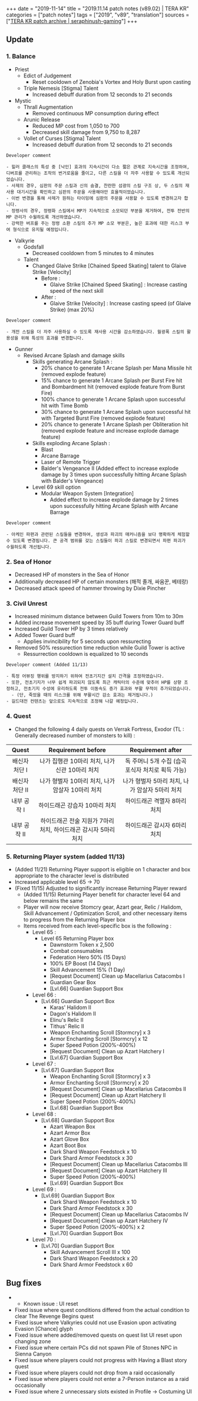 +++
date = "2019-11-14"
title = "2019.11.14 patch notes (v89.02) | TERA KR"
categories = ["patch notes"]
tags = ["2019", "v89", "translation"]
sources = ["[TERA KR patch archive | seraphinush-gaming](/ko/patch/2019/v89-02)"]
+++

## Update

### **1.** Balance
- Priest
  - Edict of Judgement
    - Reset cooldown of Zenobia's Vortex and Holy Burst upon casting
  - Triple Nemesis [Stigma] Talent
    - Increased debuff duration from 12 seconds to 21 seconds
- Mystic
  - Thrall Augmentation
    - Removed continuous MP consumption during effect
  - Arunic Release
    - Reduced MP cost from 1,050 to 700
    - Decreased skill damage from 9,750 to 8,287
  - Vollet of Curses [Stigma] Talent
    - Increased debuff duration from 12 seconds to 21 seconds

```
Developer comment

- 힐러 클래스의 특성 중 [낙인] 효과의 지속시간이 다소 짧은 관계로 지속시간을 조정하여, 디버프를 관리하는 조작의 번거로움을 줄이고, 다른 스킬을 더 자주 사용할 수 있도록 개선되었습니다.
- 사제의 경우, 심판의 주문 스킬과 신의 숨결, 찬란한 섬광의 스킬 구조 상, 두 스킬의 재사용 대기시간을 확인하고 심판의 주문을 사용해야만 효율적이었습니다.
- 이번 변경을 통해 사제가 원하는 타이밍에 심판의 주문을 사용할 수 있도록 변경하고자 합니다.
- 정령사의 경우, 정령화 스킬에서 MP가 지속적으로 소모되던 부분을 제거하여, 전투 전반의 MP 관리가 수월하도록 개선하였습니다.
- 강력한 버프를 주는 정령 소환 스킬의 추가 MP 소모 부분은, 높은 효과에 대한 리스크 부여 형식으로 유지될 예정입니다.
```

- Valkyrie
  - Godsfall
    - Decreased cooldown from 5 minutes to 4 minutes
  - Talent
    - Changed Glaive Strike [Chained Speed Skating] talent to Glaive Strike [Velocity]
      - Before :
        - Glaive Strike [Chained Speed Skating] : Increase casting speed of the next skill
      - After :
        - Glaive Strike [Velocity] : Increase casting speed (of Glaive Strike) (max 20%)

```
Developer comment

- 개전 스킬을 더 자주 사용하실 수 있도록 재사용 시간을 감소하였습니다. 월광폭 스킬의 활용성을 위해 특성의 효과를 변경합니다.
```

- Gunner
  - Revised Arcane Splash and damage skills
    - Skills generating Arcane Splash :
      - 20% chance to generate 1 Arcane Splash per Mana Missile hit (removed explode feature)
      - 15% chance to generate 1 Arcane Splash per Burst Fire hit and Bombardment hit (removed explode feature from Burst Fire)
      - 100% chance to generate 1 Arcane Splash upon successful hit with Time Bomb
      - 30% chance to generate 1 Arcane Splash upon successful hit with Targeted Burst Fire (removed explode feature)
      - 20% chance to generate 1 Arcane Splash per Obliteration hit (removed explode feature and increase explode damage feature)
    - Skills exploding Arcane Splash :
      - Blast
      - Arcane Barrage
      - Laser of Remote Trigger
      - Balder's Vengeance II (Added effect to increase explode damage by 3 times upon successfully hitting Arcane Splash with Balder's Vengeance)
    - Level 69 skill option
      - Modular Weapon System [Integration]
        - Added effect to increase explode damage by 2 times upon successfully hitting Arcane Splash with Arcane Barrage

```
Developer comment

- 아케인 파편과 관련된 스킬들을 변경하여, 생성과 파괴의 매커니즘을 보다 명확하게 체험할 수 있도록 변경됩니다. 큰 공격 범위를 갖는 스킬들이 파괴 스킬로 변경되면서 파편 파괴가 수월하도록 개선됩니다.
```

### **2.** Sea of Honor
- Decreased HP of monsters in the Sea of Honor
- Additionally decreased HP of certain monsters (해적 졸개, 싸움꾼, 베테랑)
- Decreased attack speed of hammer throwing by Dixie Pincher

### **3.** Civil Unrest
- Increased minimum distance between Guild Towers from 10m to 30m
- Added increase movement speed by 35 buff during Tower Guard buff
- Increased Guild Tower HP by 3 times relatively
- Added Tower Guard buff
  - Applies invincibility for 5 seconds upon ressurecting
- Removed 50% ressurection time reduction while Guild Tower is active
  - Ressurrection cooldown is equalized to 10 seconds

```
Developer comment (Added 11/13)

- 특정 어뷰징 행위를 방지하기 위하여 전초기지간 설치 간격을 조정하였습니다.
- 또한, 전초기지가 너무 쉽게 파괴되지 않도록 최근 캐릭터의 수준에 맞추어 HP를 상향 조정하고, 전초기지 수성에 유리하도록 전투 이동속도 증가 효과와 부활 무적이 추가되었습니다.
  - (단, 죽었을 때의 리스크를 위해 부활시간 감소 효과는 제거됩니다.)
- 길드대전 컨텐츠는 앞으로도 지속적으로 조정해 나갈 예정입니다.
```

### **4.** Quest
- Changed the following 4 daily quests on Verrak Fortress, Exodor (TL : Generally decreased number of monsters to kill) :

| Quest | Requirement before | Requirement after |
| :-: | :-: | :-: |
| 배신자 처단 I | 나가 집행관 10마리 처치, 나가 신관 10마리 처치 | 독 주머니 5개 수집 (습곡 포식자 처치로 획득 가능) |
| 배신자 처단 II | 나가 형벌자 10마리 처치, 나가 암살자 10마리 처치 | 나가 형벌자 5마리 처치, 나가 암살자 5마리 처치 |
| 내부 공작 I | 하이드래곤 강습자 10마리 처치 | 하이드래곤 격멸자 8마리 처치 |
| 내부 공작 II | 하이드래곤 전술 지원가 7마리 처치, 하이드래곤 감시자 5마리 처치 | 하이드래곤 감시자 6마리 처치 |

### **5.** Returning Player system (added 11/13)
- (Added 11/21) Returning Player support is eligible on 1 character and box appropriate to the character level is distributed 
- Increased applicable level 65 -> 70
- (Fixed 11/15) Adjusted to significantly increase Returning Player reward
  - (Added 11/15) Returning Player benefit for character level 64 and below remains the same
  - Player will now receive Stomcry gear, Azart gear, Relic / Halidom, Skill Advancement / Optimization Scroll, and other necessary items to progress from the Returning Player box
  - Items received from each level-specific box is the following :
    - Level 65 :
      - Level 65 Returning Player box
        - Dawnstorm Token x 2,500
        - Combat consumables
        - Federation Hero 50% (15 Days)
        - 100% EP Boost (14 Days)
        - Skill Advancement 15% (1 Day)
        - [Request Document] Clean up Macellarius Catacombs I
        - Guardian Gear Box
        - [Lvl.66] Guardian Support Box
    - Level 66 :
      - [Lvl.66] Guardian Support Box
        - Karas' Halidom II
        - Dagon's Halidom II
        - Elinu's Relic II
        - Tithus' Relic II
        - Weapon Enchanting Scroll [Stormcry] x 3
        - Armor Enchanting Scroll [Stormcry] x 12
        - Super Speed Potion (200%-400%)
        - [Request Document] Clean up Azart Hatchery I
        - [Lvl.67] Guardian Support Box
    - Level 67 :
      - [Lvl.67] Guardian Support Box
        - Weapon Enchanting Scroll [Stormcry] x 3
        - Armor Enchanting Scroll [Stormcry] x 20
        - [Request Document] Clean up Macellarius Catacombs II
        - [Request Document] Clean up Azart Hatchery II
        - Super Speed Potion (200%-400%)
        - [Lvl.68] Guardian Support Box
    - Level 68 :
      - [Lvl.68] Guardian Support Box
        - Azart Weapon Box
        - Azart Armor Box
        - Azart Glove Box
        - Azart Boot Box
        - Dark Shard Weapon Feedstock x 10
        - Dark Shard Armor Feedstock x 30
        - [Request Document] Clean up Macellarius Catacombs III
        - [Request Document] Clean up Azart Hatchery III
        - Super Speed Potion (200%-400%)
        - [Lvl.69] Guardian Support Box
    - Level 69 :
      - [Lvl.69] Guardian Support Box
        - Dark Shard Weapon Feedstock x 10
        - Dark Shard Armor Feedstock x 30
        - [Request Document] Clean up Macellarius Catacombs IV
        - [Request Document] Clean up Azart Hatchery IV
        - Super Speed Potion (200%-400%) x 2
        - [Lvl.70] Guardian Support Box
    - Level 70 :
      - [Lvl.70] Guardian Support Box
        - Skill Advancement Scroll III x 100
        - Dark Shard Weapon Feedstock x 20
        - Dark Shard Armor Feedstock x 60

## Bug fixes

- * Known issue : UI reset
- Fixed issue where quest conditions differed from the actual condition to clear The Revenge Begins quest
- Fixed issue where Valkyries could not use Evasion upon activating Evasion [Chance] glyph
- Fixed issue where added/removed quests on quest list UI reset upon changing zone
- Fixed issue where certain PCs did not spawn Pile of Stones NPC in Sienna Canyon
- Fixed issue where players could not progress with Having a Blast story quest
- Fixed issue where players could not drop from a raid occasionally
- Fixed issue where players could not enter a 7-Person instance as a raid occasionally
- Fixed issue where 2 unnecessary slots existed in Profile -> Costuming UI
